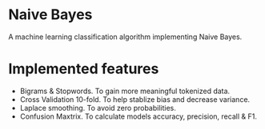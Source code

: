 # Naive Bayes
A machine learning classification algorithm implementing Naive Bayes.

# Implemented features
- Bigrams & Stopwords. To gain more meaningful tokenized data.
- Cross Validation 10-fold. To help stablize bias and decrease variance.
- Laplace smoothing. To avoid zero probabilities.
- Confusion Maxtrix. To calculate models accuracy, precision, recall & F1.
